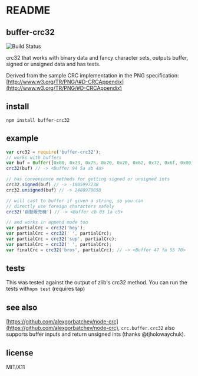 # README

## buffer-crc32

![Build Status](https://secure.travis-ci.org/brianloveswords/buffer-crc32.png?branch=master)

crc32 that works with binary data and fancy character sets, outputs buffer, signed or unsigned data and has tests.

Derived from the sample CRC implementation in the PNG specification: [http://www.w3.org/TR/PNG/\#D-CRCAppendix](http://www.w3.org/TR/PNG/#D-CRCAppendix)

## install

```text
npm install buffer-crc32
```

## example

```javascript
var crc32 = require('buffer-crc32');
// works with buffers
var buf = Buffer([0x00, 0x73, 0x75, 0x70, 0x20, 0x62, 0x72, 0x6f, 0x00])
crc32(buf) // -> <Buffer 94 5a ab 4a>

// has convenience methods for getting signed or unsigned ints
crc32.signed(buf) // -> -1805997238
crc32.unsigned(buf) // -> 2488970058

// will cast to buffer if given a string, so you can
// directly use foreign characters safely
crc32('自動販売機') // -> <Buffer cb 03 1a c5>

// and works in append mode too
var partialCrc = crc32('hey');
var partialCrc = crc32(' ', partialCrc);
var partialCrc = crc32('sup', partialCrc);
var partialCrc = crc32(' ', partialCrc);
var finalCrc = crc32('bros', partialCrc); // -> <Buffer 47 fa 55 70>
```

## tests

This was tested against the output of zlib's crc32 method. You can run the tests with`npm test` \(requires tap\)

## see also

[https://github.com/alexgorbatchev/node-crc](https://github.com/alexgorbatchev/node-crc), `crc.buffer.crc32` also supports buffer inputs and return unsigned ints \(thanks @tjholowaychuk\).

## license

MIT/X11

